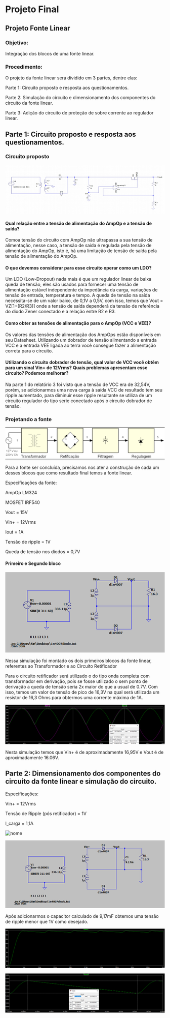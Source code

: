 # Projeto Final

## Projeto Fonte Linear

### Objetivo:

Integração dos blocos de uma fonte linear.

### Procedimento:

O projeto da fonte linear será dividido em 3 partes, dentre elas:

Parte 1: Circuito proposto e resposta aos questionamentos.

Parte 2: Simulação do circuito e dimensionamento dos componentes do circuito da fonte linear.

Parte 3: Adição do circuito de proteção de sobre corrente ao regulador linear.

## Parte 1: Circuito proposto e resposta aos questionamentos.

### Circuito proposto

![nome](/relatorio_eletronica_1/fonte1.png)

#### Qual relação entre a tensão de alimentação do AmpOp e a tensão de saída?

Comoa tensão do circuito com AmpOp não ultrapassa a sua tensão de alimentação, nesse caso, a tensão de saída é regulada pela tensão de alimentação do AmpOp, isto é, há uma limitação de tensão de saída pela tensão de alimentação do AmpOp.

#### O que devemos considerar para esse circuito operar como um LDO?

Um LDO (Low-Dropout) nada mais é que um regulador linear de baixa queda de tensão, eles são usados para fornecer uma tensão de alimentação estável independente da impedância da carga, variações de tensão de entrada, temperatura e tempo. A queda de tensão na saída necessita-se de um valor baixo, de 0,1V a 0,5V, com isso, temos que Vout = VZ[1+(R2/R3)] onde a tensão de saída dependerá da tensão de referência do diodo Zener conectado e a relação entre R2 e R3.

#### Como obter as tensões de alimentação para o AmpOp (VCC e VEE)?

Os valores das tensões de alimentação dos AmpOps estão disponíveis em seu Datasheet. Utilizando um dobrador de tensão alimentando a entrada VCC e a entrada VEE ligada ao terra você consegue fazer a alimentação correta para o circuito.


#### Utilizando o circuito dobrador de tensão, qual valor de VCC você obtêm para um sinal Vin+ de 12Vrms? Quais problemas apresentam esse circuito? Podemos melhorar?

Na parte 1 do relatório 3 foi visto que a tensão de VCC era de 32,54V, porém, se adicionarmos uma nova carga à saída VCC de resultado tem seu ripple aumentado, para diminuir esse ripple resultante se utiliza de um circuito regulador do tipo serie conectado após o circuito dobrador de tensão.

### Projetando a fonte

![nome](/relatorio_eletronica_1/blocofonte.png)

Para a fonte ser concluída, precisamos nos ater a construção de cada um desses blocos que como resultado final temos a fonte linear.

Especificações da fonte:

AmpOp LM324

MOSFET IRF540

Vout = 15V

Vin+ = 12Vrms

Iout = 1A

Tensão de ripple = 1V

Queda de tensão nos diodos = 0,7V

#### Primeiro e Segundo bloco

![nome](/relatorio_eletronica_1/simuladson.png)

Nessa simulação foi montado os dois primeiros blocos da fonte linear, referentes ao Transformador e ao Circuito Retificador

Para o circuito retificador será utilizado o do tipo onda completa com transformador em derivação, pois se fosse utilizado o sem ponto de derivação a queda de tensão seria 2x maior do que a usual de 0.7V. Com isso, temos um valor de tensão de pico de 16,3V na qual será utilizada um resistor de 16,3 Ohms para obtermos uma corrente máxima de 1A.

![nome](/relatorio_eletronica_1/voutvin.png)

Nesta simulação temos que Vin+ é de aproximadamente 16,95V e Vout é de aproximadamente 16.06V.

## Parte 2: Dimensionamento dos componentes do circuito da fonte linear e simulação do circuito.

Especificações:

Vin+ = 12Vrms

Tensão de Ripple (pós retificador) = 1V

I_carga = 1,1A

![nome](/relatorio_eletronica_1/calcuu.png)

![nome](/relatorio_eletronica_1/comcapa.png)

Após adicionarmos o capacitor calculado de 9,17mF obtemos uma tensão de ripple menor que 1V como desejado.

![nome](/relatorio_eletronica_1/ripleson.png)

![nome](/relatorio_eletronica_1/riper.png)
